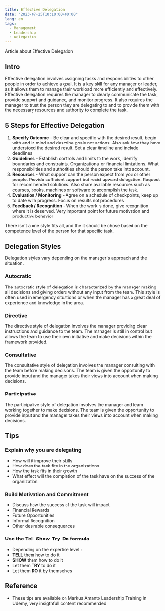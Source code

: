 ```yaml
---
title: Effective Delegation
date: "2023-07-25T10:10:00+00:00"
lang: en
tags:
  - Management
  - Leadership
  - Delegation
---
```


Article about Effective Delegation

## Intro ##

Effective delegation involves assigning tasks and responsibilities to other people in order to achieve a goal. It is a key skill for any manager or leader, as it allows them to manage their workload more efficiently and effectively. Effective delegation requires the manager to clearly communicate the task, provide support and guidance, and monitor progress. It also requires the manager to trust the person they are delegating to and to provide them with the necessary resources and authority to complete the task.

## 5 Steps for Effective Delegation ##

1. **Specify Outcome** - Be clear and specific with the desired result, begin with end in mind and describe goals not actions. Also ask how they have understood the desired result. Set a clear timeline and include deadlines.
1. **Guidelines** - Establish controls and limits to the work, identify boundaries and constraints. Organizational or financial limitations. What responsibilities and authorities should the person take into account.
1. **Resources** - What support can the person expect from you or other people. Provide sufficient support but resist upward delegation. Request for recommended solutions. Also share available resources such as courses, books, machines or software to accomplish the task.
1. **Evaluation / Monitoring** - Agree on a schedule of checkpoints, keep up to date with progress. Focus on results not procedures
1. **Feedback / Recognition** - When the work is done, give recognition where it is deserved. Very important point for future motivation and productive behavior

There isn't a one style fits all, and the it should be chose based on the competence level of the person for that specific task.

## Delegation Styles ##

Delegation styles vary depending on the manager's approach and the situation.

### Autocratic ###

The autocratic style of delegation is characterized by the manager making all decisions and giving orders without any input from the team. This style is often used in emergency situations or when the manager has a great deal of experience and knowledge in the area.

### Directive ###

The directive style of delegation involves the manager providing clear instructions and guidance to the team. The manager is still in control but allows the team to use their own initiative and make decisions within the framework provided.

### Consultative ###

The consultative style of delegation involves the manager consulting with the team before making decisions. The team is given the opportunity to provide input and the manager takes their views into account when making decisions.

### Participative ###

The participative style of delegation involves the manager and team working together to make decisions. The team is given the opportunity to provide input and the manager takes their views into account when making decisions.

## Tips ##

### Explain why you are delegating ###

- How will it improve their skills
- How does the task fits in the organizations
- How the task fits in their growth
- What effect will the completion of the task have on the success of the organization

### Build Motivation and Commitment ###

- Discuss how the success of the task will impact
- Financial Rewards
- Future Opportunities
- Informal Recognition
- Other desirable consequences

### Use the Tell-Show-Try-Do formula ###

- Depending on the expertise level :
- **TELL** them how to do it
- **SHOW** them how to do it
- Let them **TRY** to do it
- Let them **DO** it by themselves  

## Reference ##

- These tips are available on Markus Amanto Leadership Training in Udemy, very insigthfull content recommended
